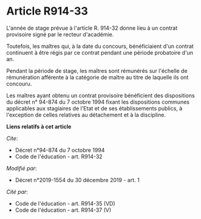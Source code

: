 # Article R914-33

L'année de stage prévue à l'article R. 914-32 donne lieu à un contrat provisoire signé par le recteur d'académie.

Toutefois, les maîtres qui, à la date du concours, bénéficiaient d'un contrat continuent à être régis par ce contrat pendant
une période probatoire d'un an.

Pendant la période de stage, les maîtres sont rémunérés sur l'échelle de rémunération afférente à la catégorie de maître au
titre de laquelle ils ont concouru.

Les maîtres ayant obtenu un contrat provisoire bénéficient des dispositions du décret n° 94-874 du 7 octobre 1994 fixant les
dispositions communes applicables aux stagiaires de l'Etat et de ses établissements publics, à l'exception de celles
relatives au détachement et à la discipline.

**Liens relatifs à cet article**

_Cite_:

  - Décret n°94-874 du 7 octobre 1994
  - Code de l'éducation - art. R914-32

_Modifié par_:

  - Décret n°2019-1554 du 30 décembre 2019 - art. 1

_Cité par_:

  - Code de l'éducation - art. R914-35 (VD)
  - Code de l'éducation - art. R914-37 (V)
